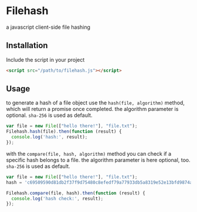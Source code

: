 # Filehash
a javascript client-side file hashing

## Installation

Include the script in your project

```html
<script src="/path/to/filehash.js"></script>
```

## Usage

to generate a hash of a file object use the `hash(file, algorithm)` method, which will return a promise once completed. the algorithm parameter is optional. `sha-256` is used as default.

```javascript
var file = new File(["hello there!"], "file.txt");
Filehash.hash(file).then(function (result) {
  console.log('hash:', result);
});
```

with the `compare(file, hash, algorithm)` method you can check if a specific hash belongs to a file. the algorithm parameter is here optional, too. `sha-256` is used as default.

```javascript
var file = new File(["hello there!"], "file.txt");
hash = 'c69509590d81db2f37f9d75480c8efedf79a77933db5a8319e52e13bfd9874a3';

Filehash.compare(file, hash).then(function (result) {
  console.log('hash check:', result);
});
```
